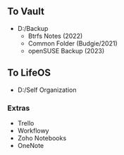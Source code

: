 ## To Vault
- D:/Backup
	- Btrfs Notes (2022)
	- Common Folder (Budgie/2021)
	- openSUSE Backup (2023)

## To LifeOS
- D:/Self Organization
### Extras
- Trello
- Workflowy
- Zoho Notebooks
- OneNote